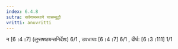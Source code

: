 ```yaml
---
index: 6.4.8
sutra: सर्वनामस्थाने चासम्बुद्धौ
vritti: anuvritti
---
```


न  [6।4।7] (लुप्तषष्ठ्यन्तनिर्देशः) 6/1 ,  उपधायाः [6।4।7] 6/1 , दीर्घ: [6।3।111] 1/1  